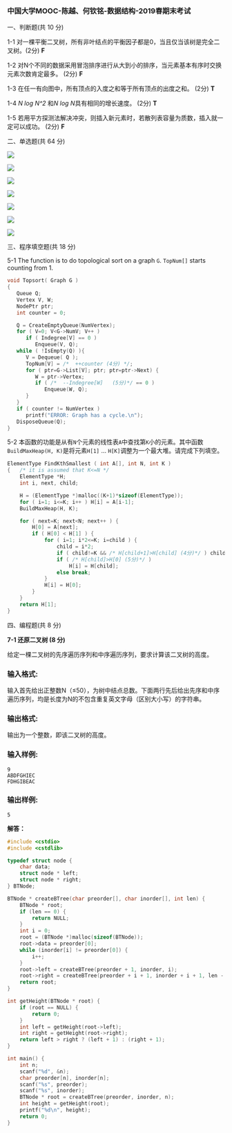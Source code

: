### 中国大学MOOC-陈越、何钦铭-数据结构-2019春期末考试

一、判断题(共 10 分)

1-1 对一棵平衡二叉树，所有非叶结点的平衡因子都是0，当且仅当该树是完全二叉树。(2分)	**F**

1-2 对N个不同的数据采用冒泡排序进行从大到小的排序，当元素基本有序时交换元素次数肯定最多。 (2分)	**F**

1-3 在任一有向图中，所有顶点的入度之和等于所有顶点的出度之和。 (2分)	**T**

1-4 *N log N^2* 和*N log N*具有相同的增长速度。 (2分)	**T**

1-5 若用平方探测法解决冲突，则插入新元素时，若散列表容量为质数，插入就一定可以成功。 (2分)	**F**

二、单选题(共 64 分)

![](1.png)

![](2.png)

![](3.png)

![](4.png)

![](5.png)

![](6.png)

![](7.png)

三、程序填空题(共 18 分)

5-1 The function is to do topological sort on a graph `G`. `TopNum[]` starts counting from 1.

```c++
void Topsort( Graph G )
{
   Queue Q;
   Vertex V, W;
   NodePtr ptr;
   int counter = 0;

   Q = CreateEmptyQueue(NumVertex);
   for ( V=0; V<G->NumV; V++ )
      if ( Indegree[V] == 0 )
         Enqueue(V, Q);
   while ( !IsEmpty(Q) ){
      V = Dequeue( Q );
      TopNum[V] = /*  ++counter (4分) */;
      for ( ptr=G->List[V]; ptr; ptr=ptr->Next) {
         W = ptr->Vertex;
         if ( /*  --Indegree[W]   (5分)*/ == 0 )
            Enqueue(W, Q);
      }
   }
   if ( counter != NumVertex )
      printf("ERROR: Graph has a cycle.\n");
   DisposeQueue(Q);
}
```

5-2 本函数的功能是从有`N`个元素的线性表`A`中查找第`K`小的元素。其中函数`BuildMaxHeap(H, K)`是将元素`H[1]` ... `H[K]`调整为一个最大堆。请完成下列填空。

```c++
ElementType FindKthSmallest ( int A[], int N, int K )
{   /* it is assumed that K<=N */
    ElementType *H;
    int i, next, child;

    H = (ElementType *)malloc((K+1)*sizeof(ElementType));
    for ( i=1; i<=K; i++ ) H[i] = A[i-1];
    BuildMaxHeap(H, K);

    for ( next=K; next<N; next++ ) {
        H[0] = A[next];
        if ( H[0] < H[1] ) {
            for ( i=1; i*2<=K; i=child ) {
                child = i*2;
                if ( child!=K && /* H[child+1]>H[child] (4分)*/ ) child++;
                if ( /* H[child]>H[0] (5分)*/ )
                    H[i] = H[child];
                else break;
            }
            H[i] = H[0];
        }
    }
    return H[1];
}
```



四、编程题(共 8 分)

**7-1 还原二叉树 (8 分)**

给定一棵二叉树的先序遍历序列和中序遍历序列，要求计算该二叉树的高度。

### 输入格式:

输入首先给出正整数N（≤50），为树中结点总数。下面两行先后给出先序和中序遍历序列，均是长度为N的不包含重复英文字母（区别大小写）的字符串。

### 输出格式:

输出为一个整数，即该二叉树的高度。

### 输入样例:

```in
9
ABDFGHIEC
FDHGIBEAC
```

### 输出样例:

```out
5
```

**解答：**

```c++
#include <cstdio>
#include <cstdlib>

typedef struct node {
	char data;
	struct node * left;
	struct node * right;
} BTNode;

BTNode * createBTree(char preorder[], char inorder[], int len) {
	BTNode * root;
	if (len == 0) {
		return NULL;
	}
	int i = 0;
	root = (BTNode *)malloc(sizeof(BTNode));
	root->data = preorder[0];
	while (inorder[i] != preorder[0]) {
		i++;
	}
	root->left = createBTree(preorder + 1, inorder, i);
	root->right = createBTree(preorder + i + 1, inorder + i + 1, len - i - 1);
	return root;
}

int getHeight(BTNode * root) {
	if (root == NULL) {
		return 0;
	}
	int left = getHeight(root->left);
	int right = getHeight(root->right);
	return left > right ? (left + 1) : (right + 1);
}

int main() {
	int n;
	scanf("%d", &n);
	char preorder[n], inorder[n];
	scanf("%s", preorder);
	scanf("%s", inorder);
	BTNode * root = createBTree(preorder, inorder, n);
	int height = getHeight(root);
	printf("%d\n", height);
	return 0;
}
```

